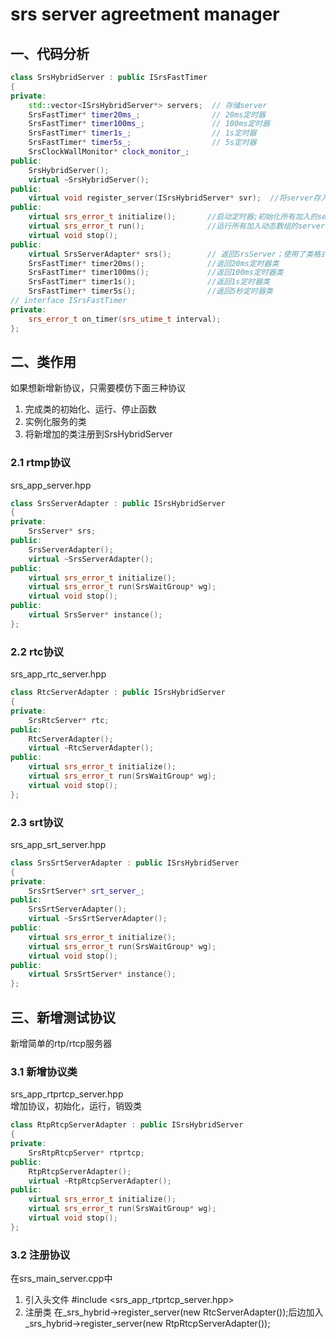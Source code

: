 # srs server agreetment manager

## 一、代码分析

```cpp
class SrsHybridServer : public ISrsFastTimer
{
private:
    std::vector<ISrsHybridServer*> servers;  // 存储server
    SrsFastTimer* timer20ms_;                // 20ms定时器
    SrsFastTimer* timer100ms_;               // 100ms定时器
    SrsFastTimer* timer1s_;                  // 1s定时器
    SrsFastTimer* timer5s_;                  // 5s定时器
    SrsClockWallMonitor* clock_monitor_;
public:
    SrsHybridServer();
    virtual ~SrsHybridServer();
public:
    virtual void register_server(ISrsHybridServer* svr);  //将server存入动态数组
public:
    virtual srs_error_t initialize();       //启动定时器;初始化所有加入的server
    virtual srs_error_t run();              //运行所有加入动态数组的server
    virtual void stop();
public:
    virtual SrsServerAdapter* srs();        // 返回SrsServer；使用了类格式判断
    SrsFastTimer* timer20ms();              //返回20ms定时器类
    SrsFastTimer* timer100ms();             //返回100ms定时器类
    SrsFastTimer* timer1s();                //返回1s定时器类
    SrsFastTimer* timer5s();                //返回5秒定时器类
// interface ISrsFastTimer
private:
    srs_error_t on_timer(srs_utime_t interval);
};
```
## 二、类作用
如果想新增新协议，只需要模仿下面三种协议  
1. 完成类的初始化、运行、停止函数
2. 实例化服务的类
3. 将新增加的类注册到SrsHybridServer

### 2.1 rtmp协议
srs_app_server.hpp  
```cpp
class SrsServerAdapter : public ISrsHybridServer
{
private:
    SrsServer* srs;
public:
    SrsServerAdapter();
    virtual ~SrsServerAdapter();
public:
    virtual srs_error_t initialize();
    virtual srs_error_t run(SrsWaitGroup* wg);
    virtual void stop();
public:
    virtual SrsServer* instance();
};
```
### 2.2 rtc协议
srs_app_rtc_server.hpp  
```cpp
class RtcServerAdapter : public ISrsHybridServer
{
private:
    SrsRtcServer* rtc;
public:
    RtcServerAdapter();
    virtual ~RtcServerAdapter();
public:
    virtual srs_error_t initialize();
    virtual srs_error_t run(SrsWaitGroup* wg);
    virtual void stop();
};
```

### 2.3 srt协议
srs_app_srt_server.hpp  

```cpp
class SrsSrtServerAdapter : public ISrsHybridServer
{
private:
    SrsSrtServer* srt_server_;
public:
    SrsSrtServerAdapter();
    virtual ~SrsSrtServerAdapter();
public:
    virtual srs_error_t initialize();
    virtual srs_error_t run(SrsWaitGroup* wg);
    virtual void stop();
public:
    virtual SrsSrtServer* instance();
};

```

## 三、新增测试协议
新增简单的rtp/rtcp服务器

### 3.1 新增协议类
srs_app_rtprtcp_server.hpp  
增加协议，初始化，运行，销毁类
```cpp
class RtpRtcpServerAdapter : public ISrsHybridServer
{
private:
    SrsRtpRtcpServer* rtprtcp;
public:
    RtpRtcpServerAdapter();
    virtual ~RtpRtcpServerAdapter();
public:
    virtual srs_error_t initialize();
    virtual srs_error_t run(SrsWaitGroup* wg);
    virtual void stop();
};

```

### 3.2 注册协议
在srs_main_server.cpp中 
1. 引入头文件 #include <srs_app_rtprtcp_server.hpp>
2. 注册类 
在_srs_hybrid->register_server(new RtcServerAdapter());后边加入 
_srs_hybrid->register_server(new RtpRtcpServerAdapter());  
